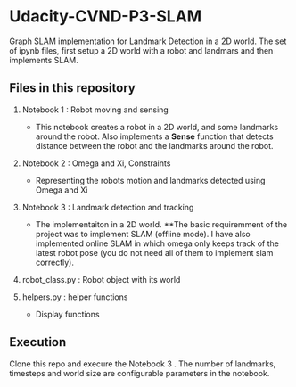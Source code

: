 # Udacity-CVND-P3-SLAM
Graph SLAM implementation for Landmark Detection in a 2D world. The set of ipynb files, first setup a 2D world with a robot and landmars and then implements SLAM.

## Files in this repository
1. Notebook 1 : Robot moving and sensing
    - This notebook creates a robot in a 2D world, and some landmarks around the robot. Also implements a **Sense** function that detects distance between the robot and the landmarks around the robot.
  
2. Notebook 2 : Omega and Xi, Constraints
    - Representing the robots motion and landmarks detected using Omega and Xi
    
3. Notebook 3 : Landmark detection and tracking
    - The implementaiton in a 2D world. 
    **The basic requiremment of the project was to implement SLAM (offline mode). I have also implemented online SLAM in which omega only keeps track of the latest robot pose (you do not need all of them to implement slam correctly).
    
4. robot_class.py : Robot object with its world
    
5. helpers.py : helper functions
    - Display functions

## Execution
Clone this repo and execure the Notebook 3 . The number of landmarks, timesteps and world size are configurable parameters in the notebook. 
